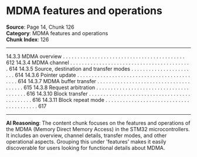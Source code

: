 # MDMA features and operations

**Source**: Page 14, Chunk 126  
**Category**: MDMA features and operations  
**Chunk Index**: 126

---

14.3.3 MDMA overview . . . . . . . . . . . . . . . . . . . . . . . . . . . . . . . . . . . . . . . . . . 612
14.3.4 MDMA channel . . . . . . . . . . . . . . . . . . . . . . . . . . . . . . . . . . . . . . . . . . 614
14.3.5 Source, destination and transfer modes . . . . . . . . . . . . . . . . . . . . . . . 614
14.3.6 Pointer update . . . . . . . . . . . . . . . . . . . . . . . . . . . . . . . . . . . . . . . . . . . 614
14.3.7 MDMA buffer transfer . . . . . . . . . . . . . . . . . . . . . . . . . . . . . . . . . . . . . . 615
14.3.8 Request arbitration . . . . . . . . . . . . . . . . . . . . . . . . . . . . . . . . . . . . . . . 616
14.3.10 Block transfer . . . . . . . . . . . . . . . . . . . . . . . . . . . . . . . . . . . . . . . . . . . . 616
14.3.11 Block repeat mode . . . . . . . . . . . . . . . . . . . . . . . . . . . . . . . . . . . . . . . . 617

---

**AI Reasoning**: The content chunk focuses on the features and operations of the MDMA (Memory Direct Memory Access) in the STM32 microcontrollers. It includes an overview, channel details, transfer modes, and other operational aspects. Grouping this under 'features' makes it easily discoverable for users looking for functional details about MDMA.
